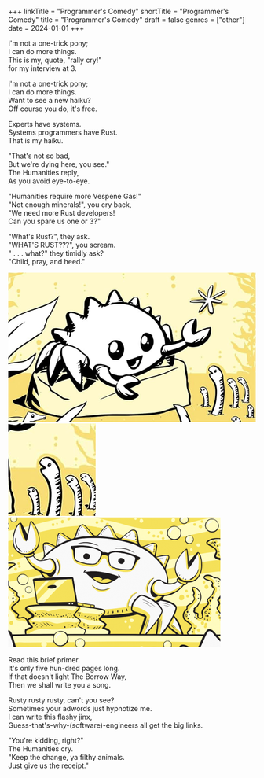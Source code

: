 +++
linkTitle = "Programmer's Comedy"
shortTitle = "Programmer's Comedy"
title = "Programmer's Comedy"
draft = false
genres = ["other"]
date = 2024-01-01
+++

I'm not a one-trick pony;  
I can do more things.  
This is my, quote, "rally cry!"  
for my interview at 3. 

I'm not a one-trick pony;  
I can do more things.  
Want to see a new haiku?  
Off course you do, it's free.  

Experts have systems.  
Systems programmers have Rust.  
That is my haiku.  

"That's not so bad,  
But we're dying here, you see."  
The Humanities reply,  
As you avoid eye-to-eye.  

"Humanities require more Vespene Gas!"  
"Not enough minerals!", you cry back,  
"We need more Rust developers!  
Can you spare us one or 3?"  

"What's Rust?", they ask.  
"WHAT'S RUST???", you scream.  
" . . . what?" they timidly ask?  
"Child, pray, and heed."

![Rust Crab 1](./rust-crab1.png)
<br>
![Babies](./babies.png)
<br>
![Rust Crab 2](./rust-crab2.png)

Read this brief primer.  
It's only five hun-dred pages long.  
If that doesn't light The Borrow Way,  
Then we shall write you a song.

Rusty rusty rusty, can't you see?  
Sometimes your adwords just hypnotize me.  
I can write this flashy jinx,  
Guess-that's-why-(software)-engineers all get the big links.  

"You're kidding, right?"  
The Humanities cry.  
"Keep the change, ya filthy animals.  
Just give us the receipt."  
